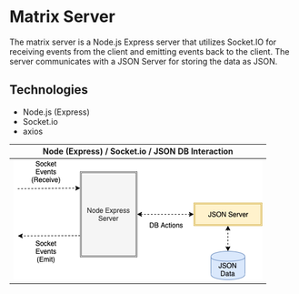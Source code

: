 # Matrix Server

The matrix server is a Node.js Express server that utilizes Socket.IO for receiving events from the client and emitting events back to the client. The server communicates with a JSON Server for storing the data as JSON.

## Technologies

-   Node.js (Express)
-   Socket.io
-   axios

| Node (Express) / Socket.io / JSON DB Interaction |
| :----------------------------------------------: |
|              ![](socket-server.png)              |

